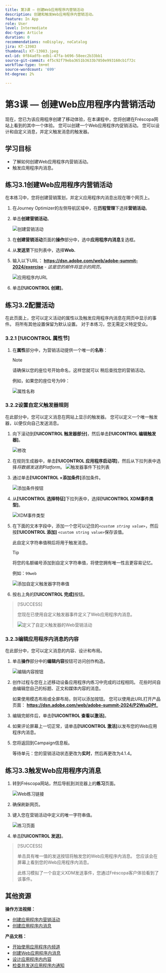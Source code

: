 ```yaml
---
title: 第3课 — 创建Web应用程序内营销活动
description: 创建和触发Web应用程序内营销活动。
feature: In App
role: User
level: Intermediate
doc-type: Article
duration: 0
recommendations: noDisplay, noCatalog
jira: KT-13983
thumbnail: KT-13983.jpeg
exl-id: 0f84adfb-edb1-47fa-b696-58eec2b33bb1
source-git-commit: 4f5c92f79eba3651b3633b7850e993160cb1f72c
workflow-type: tm+mt
source-wordcount: '699'
ht-degree: 2%

---
```


# 第3课 — 创建Web应用程序内营销活动

现在，您已为该应用程序创建了移动体验，在本课程中，您将创建在Fréscopa网站上看到的其中一个体验。 您可以创建一个Web应用程序内促销活动。 您可以设计和自定义消息，并定义触发消息的触发器。

## 学习目标

* 了解如何创建Web应用程序内营销活动。
* 触发应用程序内消息。

## 练习3.1创建Web应用程序内营销活动

在本练习中，您将创建营销策划，并定义应用程序内消息出现在哪个网页上。

1. 在Journey Optimizer的左侧导航区域中，在&#x200B;**历程管理**&#x200B;下选择&#x200B;**营销活动**。

1. 单击&#x200B;**创建营销活动**。

   ![创建营销活动](/help/summit/l820-lab-workbook/assets/4-1-create-campaign.png)

1. 在&#x200B;**创建营销活动**&#x200B;页面的&#x200B;**操作**&#x200B;部分中，选中&#x200B;**应用程序内消息**&#x200B;复选框。

1. 从&#x200B;**发送至**&#x200B;下拉列表中，选择&#x200B;**Web.**

1. 输入以下URL： **https://dsn.adobe.com/web/adobe-summit-2024/exercise** - *这是您的邮件将显示的网页。*

   ![应用程序内URL](/help/summit/l820-lab-workbook/assets/4-1-1-in-app-url.png)

1. 单击&#x200B;**[!UICONTROL 创建]**。

## 练习3.2配置活动

在此页面上，您可以定义活动的属性以及触发应用程序内消息在网页中显示的事件。 将所有其他设置保留为默认设置。 对于本练习，您无需定义特定受众。

### 3.2.1 [!UICONTROL 属性节]

1. 在&#x200B;**属性**&#x200B;部分中，为营销活动提供一个唯一的&#x200B;**名称**：

   >[!NOTE]
   > 请确保以您的座位号开始命名，这样您就可以
   > 稍后查找您的营销活动。
   > 
   > 例如，如果您的座位号为99： 
   >
   > ![属性名称](/help/summit/l820-lab-workbook/assets/4-1-2-properties-name.png)


### 3.2.2设置自定义触发器规则

在此部分中，您可以定义消息在网站上显示的触发器。 您可以定义一个唯一触发器，以便仅向自己发送消息。

1. 向下滚动到&#x200B;**[!UICONTROL 触发器部分]**，然后单击&#x200B;**[!UICONTROL 编辑触发器]**。

   ![修改](/help/summit/l820-lab-workbook/assets/3-2-1-2-edit-triggers.png)

1. 在规则生成器中，单击&#x200B;**[!UICONTROL 应用程序启动项]**，然后从下拉列表中选择&#x200B;*将数据发送到Platform*。
   ![触发器事件下拉列表](/help/summit/l820-lab-workbook/assets/trigger-drop-down-sent-to-platform.png)

1. 通过单击&#x200B;**[!UICONTROL +添加条件]**&#x200B;添加条件。

   ![添加条件按钮](/help/summit/l820-lab-workbook/assets/3-2-1-3-add-condition.png)

1. 从&#x200B;**[!UICONTROL 选择特征]**&#x200B;下拉列表中，选择&#x200B;**[!UICONTROL XDM事件类型]**。

   ![XDM事件类型](/help/summit/l820-lab-workbook/assets/4-1-2-dropdown-xdm-event.png)


1. 在下面的文本字段中，添加一个您可以记住的&#x200B;*`<custom string value>`*，然后按&#x200B;**[!UICONTROL 添加]** `<custom string value>`保存该值。

   此自定义字符串值稍后将用于触发消息。

   >[!TIP]
   > 将您的名额编号添加到自定义字符串值，将使您拥有唯一性且更容易记忆。
   > 
   > 例如：`99web`
   > 

   ![添加自定义触发器字符串值](/help/summit/l820-lab-workbook/assets/4-1-2-add-custom-trigger-dropdown.png)

1. 按右上角的&#x200B;**[!UICONTROL 完成]**&#x200B;按钮。

>[!SUCCESS]
>
>您现在已使用自定义触发器事件定义了Web应用程序内消息。
>
>![定义了自定义触发器的Web营销活动](/help/summit/l820-lab-workbook/assets/4-1-2-2-web-campaign-with-custom-trigger.png)


### 3.2.3编辑应用程序内消息的内容

在此部分中，您可以定义消息的内容、设计和布局。

1. 单击&#x200B;**操作**&#x200B;部分中的&#x200B;**编辑内容**&#x200B;按钮可访问创作构造。

   ![编辑内容按钮](/help/summit/l820-lab-workbook/assets/3-1-3-1-edit-content-button.png)

1. 创作过程与您在上述移动设备应用程序内练习中完成的过程相同。 花些时间自由编辑您自己的标题、正文和媒体内容的消息。

   如果使用模态布局或全屏布局，则可以添加按钮。 您可以使用此URL打开产品页面： **https://dsn.adobe.com/web/adobe-summit-2024/P2WsaDPf_**

1. 编辑完邮件后，单击&#x200B;**[!UICONTROL 查看以激活]**。

1. 如果评论屏幕上一切正常，请单击&#x200B;**[!UICONTROL 激活]**&#x200B;以发布您的Web应用程序内消息。

1. 您将返回到Campaign信息板。

   等待单元：您的营销活动状态更改为&#x200B;**实时**，然后再更改为4.1.4。

## 练习3.3触发Web应用程序内消息

1. 转到Fréscopa网站，然后导航到浏览器上的&#x200B;**练习**&#x200B;页面。

   ![Web练习链接](/help/summit/l820-lab-workbook/assets/4-2-frescopa-web-exercise-link.png)

1. 确保刷新网页。

1. 键入您在营销活动中定义的唯一字符串值。

   ![练习页面](/help/summit/l820-lab-workbook/assets/4-2-exercise-page.png)

1. 单击&#x200B;**[!UICONTROL 发送]**。

>[!SUCCESS]
>
>单击具有唯一值的发送按钮将触发您的Web应用程序内消息。 您应该会在屏幕上看到您的Web应用程序内消息。
>
>此练习模拟了一个自定义XDM发送事件，您通过Fréscopa客户体验看到了该事件。


## 其他资源

**操作方法视频：**

* [创建应用程序内营销活动](/help/channels/create-an-in-app-campaign.md)
* [创建应用程序内消息](/help/channels/author-in-app-messages.md)

**产品文档：**

* [开始使用应用程序内频道](https://experienceleague.adobe.com/zh-hans/docs/journey-optimizer/using/in-app/get-started-in-app)
* [创建Web应用程序内消息](https://experienceleague.adobe.com/zh-hans/docs/journey-optimizer/using/in-app/create-in-app-web)
* [设计应用程序内内容](https://experienceleague.adobe.com/zh-hans/docs/journey-optimizer/using/in-app/design-in-app)
* [检查并发送应用程序内通知](https://experienceleague.adobe.com/zh-hans/docs/journey-optimizer/using/in-app/send-in-app)
